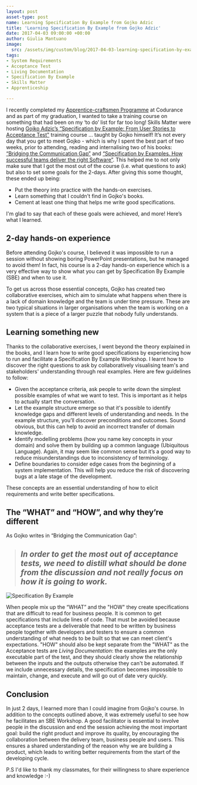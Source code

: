 ```yaml
---
layout: post
asset-type: post
name: Learning Specification By Example from Gojko Adzic
title: 'Learning Specification By Example from Gojko Adzic'
date: 2017-04-03 09:00:00 +00:00
author: Giulia Mantuano
image:
  src: /assets/img/custom/blog/2017-04-03-learning-specification-by-example-from-gojko-adzic.jpg
tags:
- System Requirements
- Acceptance Test
- Living Documentation
- Specification By Example
- Skills Matter
- Apprenticeship

---
```

I recently completed my <a href="https://codurance.com/careers/">Apprentice-craftsmen Programme</a> at Codurance and as part of my graduation, I wanted to take a training course on something that had been on my ‘to do’ list for far too long!
Skills Matter were hosting <a href="https://skillsmatter.com/courses/559-gojko-adzic-specification-by-example">Gojko Adzic’s “Specification by Example: From User Stories to Acceptance Test"</a> training course … taught by Gojko himself!
It’s not every day that you get to meet Gojko - which is why I spent the best part of two weeks, prior to attending, reading and internalising two of his books: <a href="https://gojko.net/books/bridging-the-communication-gap/">“Bridging the Communication Gap”</a> and <a href="https://gojko.net/books/specification-by-example/">“Specification by Examples. How successful teams deliver the right Software”</a>.
This helped me to not only make sure that I got the most out of the course (i.e. what questions to ask) but also to set some goals for the 2-days. After giving this some thought, these ended up being:

* Put the theory into practice with the hands-on exercises.
* Learn something that I couldn't find in Gojko's books.
* Cement at least one thing that helps me write good specifications.

I'm glad to say that each of these goals were achieved, and more! Here’s what I learned.

## 2-day hands-on experience
Before attending Gojko's course, I believed it was impossible to run a session without showing boring PowerPoint presentations, but he managed to avoid them! In fact, his course is a 2-day hands-on experience which is a very effective way to show what you can get by Specification By Example (SBE) and when to use it.

To get us across those essential concepts, Gojko has created two collaborative exercises, which aim to simulate what happens when there is a lack of domain knowledge and the team is under time pressure. These are two typical situations in larger organisations when the team is working on a system that is a piece of a larger puzzle that nobody fully understands.

## Learning something new
Thanks to the collaborative exercises, I went beyond the theory explained in the books, and I learn how to write good specifications by experiencing how to run and facilitate a Specification By Example Workshop. I learnt how to discover the right questions to ask by collaboratively visualising team's and stakeholders' understanding through real examples. Here are few guidelines to follow:

* Given the acceptance criteria, ask people to write down the simplest possible examples of what we want to test. This is important as it helps to actually start the conversation.
* Let the example structure emerge so that it's possible to identify knowledge gaps and different levels of understanding and needs. In the example structure, you’ll discover preconditions and outcomes. Sound obvious, but this can help to avoid an incorrect transfer of domain knowledge.
* Identify modelling problems (how you name key concepts in your domain) and solve them by building up a common language (Ubiquitous Language). Again, it may seem like common sense but it’s a good way to reduce misunderstandings due to inconsistency of terminology.
* Define boundaries to consider edge cases from the beginning of a system implementation. This will help you reduce the risk of discovering bugs at a late stage of the development.

These concepts are an essential understanding of how to elicit requirements and write better specifications.


## The “WHAT” and “HOW”, and why they’re different
As Gojko writes in “Bridging the Communication Gap”:

> ## _In order to get the most out of acceptance tests, we need to distill what should be done from the discussion and not really focus on how it is going to work._

<img src="{{ site.baseurl }}/assets/img/custom/blog/2017-04-03-specification-by-example/specification-by-example.jpg" alt="Specification By Example" class="img-responsive"/>

When people mix up the “WHAT” and the "HOW" they create specifications that are difficult to read for business people. It is common to get specifications that include lines of code. That must be avoided because acceptance tests are a deliverable that need to be written by business people together with developers and testers to ensure a common understanding of what needs to be built so that we can meet client's expectations.
"HOW" should also be kept separate from the "WHAT" as the Acceptance tests are *Living Documentation*: the examples are the only executable part of the test, and they should clearly show the relationship between the inputs and the outputs otherwise they can't be automated. If we include unnecessary details, the specification becomes impossible to maintain, change, and execute and will go out of date very quickly.


## Conclusion
In just 2 days, I learned more than I could imagine from Gojko's course.
In addition to the concepts outlined above, it was extremely useful to see how he facilitates an SBE Workshop. A good facilitator is essential to involve people in the discussion and end the session achieving the most important goal: build the right product and improve its quality, by encouraging the collaboration between the delivery team, business people and users. This ensures a shared understanding of the reason why we are building a product, which leads to writing better requirements from the start of the developing cycle.

P.S I'd like to thank my classmates, for their willingness to share experience and knowledge :-)
